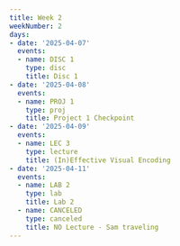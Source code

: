 ```yaml
---
title: Week 2
weekNumber: 2
days:
- date: '2025-04-07'
  events:
  - name: DISC 1
    type: disc
    title: Disc 1
- date: '2025-04-08'
  events:
  - name: PROJ 1
    type: proj
    title: Project 1 Checkpoint
- date: '2025-04-09'
  events:
  - name: LEC 3
    type: lecture
    title: (In)Effective Visual Encoding
- date: '2025-04-11'
  events:
  - name: LAB 2
    type: lab
    title: Lab 2
  - name: CANCELED
    type: canceled
    title: NO Lecture - Sam traveling
---
```

